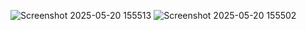 ![Screenshot 2025-05-20 155513](https://github.com/user-attachments/assets/8fb68190-55a5-4231-b556-c74ed4b184f9)
![Screenshot 2025-05-20 155502](https://github.com/user-attachments/assets/9a5a0a94-386e-42c9-b826-b84aa30ecaf4)
